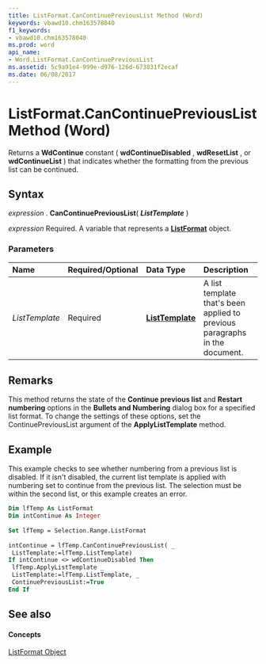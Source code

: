 ```yaml
---
title: ListFormat.CanContinuePreviousList Method (Word)
keywords: vbawd10.chm163578040
f1_keywords:
- vbawd10.chm163578040
ms.prod: word
api_name:
- Word.ListFormat.CanContinuePreviousList
ms.assetid: 5c9a91e4-999e-d976-126d-673831f2ecaf
ms.date: 06/08/2017
---
```



# ListFormat.CanContinuePreviousList Method (Word)

Returns a  **WdContinue** constant ( **wdContinueDisabled** , **wdResetList** , or **wdContinueList** ) that indicates whether the formatting from the previous list can be continued.


## Syntax

 _expression_ . **CanContinuePreviousList**( **_ListTemplate_** )

 _expression_ Required. A variable that represents a **[ListFormat](Word.ListFormat.md)** object.


### Parameters



|**Name**|**Required/Optional**|**Data Type**|**Description**|
|:-----|:-----|:-----|:-----|
| _ListTemplate_|Required| **[ListTemplate](Word.ListTemplate.md)**|A list template that's been applied to previous paragraphs in the document.|

## Remarks

This method returns the state of the  **Continue previous list** and **Restart numbering** options in the **Bullets and Numbering** dialog box for a specified list format. To change the settings of these options, set the ContinuePreviousList argument of the **ApplyListTemplate** method.




## Example

This example checks to see whether numbering from a previous list is disabled. If it isn't disabled, the current list template is applied with numbering set to continue from the previous list. The selection must be within the second list, or this example creates an error.


```vb
Dim lfTemp As ListFormat 
Dim intContinue As Integer 
 
Set lfTemp = Selection.Range.ListFormat 
 
intContinue = lfTemp.CanContinuePreviousList( _ 
 ListTemplate:=lfTemp.ListTemplate) 
If intContinue <> wdContinueDisabled Then 
 lfTemp.ApplyListTemplate _ 
 ListTemplate:=lfTemp.ListTemplate, _ 
 ContinuePreviousList:=True 
End If
```


## See also


#### Concepts


[ListFormat Object](Word.ListFormat.md)

